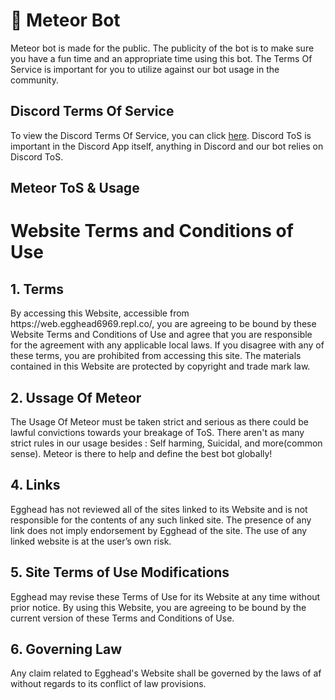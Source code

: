 # 🌠 Meteor Bot

Meteor bot is made for the public. The publicity of the bot is to make sure you have a fun time and an appropriate time using this bot. The Terms Of Service is important for you to utilize against our bot usage in the community.

## Discord Terms Of Service

To view the Discord Terms Of Service, you can click [here](https://discord.com/terms). Discord ToS is important in the Discord App itself, anything in Discord and our bot relies on Discord ToS.

## Meteor ToS & Usage

<h1>Website Terms and Conditions of Use</h1>

<h2>1. Terms</h2>

<p>By accessing this Website, accessible from https://web.egghead6969.repl.co/, you are agreeing to be bound by these Website Terms and Conditions of Use and agree that you are responsible for the agreement with any applicable local laws. If you disagree with any of these terms, you are prohibited from accessing this site. The materials contained in this Website are protected by copyright and trade mark law.</p>

<h2>2. Ussage Of Meteor</h2>

<p>The Usage Of Meteor must be taken strict and serious as there could be lawful convictions towards your breakage of ToS. There aren't as many strict rules in our usage besides : Self harming, Suicidal, and more(common sense). Meteor is there to help and define the best bot globally!</p>

<h2>4. Links</h2>

<p>Egghead has not reviewed all of the sites linked to its Website and is not responsible for the contents of any such linked site. The presence of any link does not imply endorsement by Egghead of the site. The use of any linked website is at the user’s own risk.</p>

<h2>5. Site Terms of Use Modifications</h2>

<p>Egghead may revise these Terms of Use for its Website at any time without prior notice. By using this Website, you are agreeing to be bound by the current version of these Terms and Conditions of Use.</p>

<h2>6. Governing Law</h2>

<p>Any claim related to Egghead's Website shall be governed by the laws of af without regards to its conflict of law provisions.</p>
